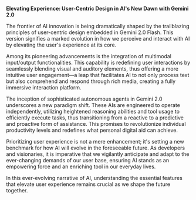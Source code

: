 **Elevating Experience: User-Centric Design in AI's New Dawn with Gemini 2.0**

The frontier of AI innovation is being dramatically shaped by the trailblazing principles of user-centric design embedded in Gemini 2.0 Flash. This version signifies a marked evolution in how we perceive and interact with AI by elevating the user's experience at its core.

Among its pioneering advancements is the integration of multimodal input/output functionalities. This capability is redefining user interactions by seamlessly blending visual and auditory elements, thus offering a more intuitive user engagement—a leap that facilitates AI to not only process text but also comprehend and respond through rich media, creating a fully immersive interaction platform.

The inception of sophisticated autonomous agents in Gemini 2.0 underscores a new paradigm shift. These AIs are engineered to operate independently, utilizing heightened reasoning abilities and tool usage to efficiently execute tasks, thus transitioning from a reactive to a predictive and proactive form of assistance. This promises to revolutionize individual productivity levels and redefines what personal digital aid can achieve.

Prioritizing user experience is not a mere enhancement; it's setting a new benchmark for how AI will evolve in the foreseeable future. As developers and visionaries, it is imperative that we vigilantly anticipate and adapt to the ever-changing demands of our user base, ensuring AI stands as an empowering force and an enriching tool in our everyday lives.

In this ever-evolving narrative of AI, understanding the essential features that elevate user experience remains crucial as we shape the future together.